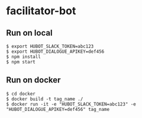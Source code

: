 # facilitator-bot


## Run on local

```
$ export HUBOT_SLACK_TOKEN=abc123
$ export HUBOT_DIALOGUE_APIKEY=def456
$ npm install
$ npm start
```

## Run on docker

```
$ cd docker
$ docker build -t tag_name ./
$ docker run -it -e "HUBOT_SLACK_TOKEN=abc123" -e "HUBOT_DIALOGUE_APIKEY=def456" tag_name
```

